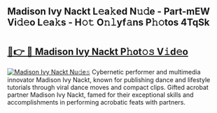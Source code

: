## Madison Ivy Nackt L𝚎a𝚔ed N𝚞𝚍e - Part-mEW Vi𝚍𝚎o L𝚎a𝚔s - H𝚘𝚝 O𝚗𝚕yf𝚊ns P𝚑𝚘tos 4TqSk

# <h2><a href="http://kf48ln.oniu.top/?m=Madison+Ivy+Nackt">🔗👉 🔴 Madison Ivy Nackt P𝚑ot𝚘𝚜 V𝚒d𝚎o</a></h2>

[![Madison Ivy Nackt Nu𝚍e𝚜](https://i.imgur.com/0qMVB7G.gif)](http://kf48ln.oniu.top/?m=Madison+Ivy+Nackt)
Cybernetic performer and multimedia innovator Madison Ivy Nackt, known for publishing dance and lifestyle tutorials through viral dance moves and compact clips. Gifted acrobat partner Madison Ivy Nackt, famed for their exceptional skills and accomplishments in performing acrobatic feats with partners.  
